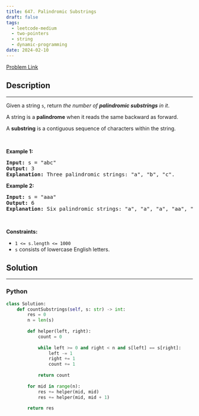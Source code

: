 ```yaml
---
title: 647. Palindromic Substrings
draft: false
tags: 
  - leetcode-medium
  - two-pointers
  - string
  - dynamic-programming
date: 2024-02-10
---
```


[Problem Link](https://leetcode.com/problems/palindromic-substrings/)

## Description

---
<p>Given a string <code>s</code>, return <em>the number of <strong>palindromic substrings</strong> in it</em>.</p>

<p>A string is a <strong>palindrome</strong> when it reads the same backward as forward.</p>

<p>A <strong>substring</strong> is a contiguous sequence of characters within the string.</p>

<p>&nbsp;</p>
<p><strong class="example">Example 1:</strong></p>

<pre>
<strong>Input:</strong> s = &quot;abc&quot;
<strong>Output:</strong> 3
<strong>Explanation:</strong> Three palindromic strings: &quot;a&quot;, &quot;b&quot;, &quot;c&quot;.
</pre>

<p><strong class="example">Example 2:</strong></p>

<pre>
<strong>Input:</strong> s = &quot;aaa&quot;
<strong>Output:</strong> 6
<strong>Explanation:</strong> Six palindromic strings: &quot;a&quot;, &quot;a&quot;, &quot;a&quot;, &quot;aa&quot;, &quot;aa&quot;, &quot;aaa&quot;.
</pre>

<p>&nbsp;</p>
<p><strong>Constraints:</strong></p>

<ul>
	<li><code>1 &lt;= s.length &lt;= 1000</code></li>
	<li><code>s</code> consists of lowercase English letters.</li>
</ul>


## Solution

---
### Python
``` py title='palindromic-substrings'
class Solution:
    def countSubstrings(self, s: str) -> int:
        res = 0
        n = len(s)
        
        def helper(left, right):
            count = 0
            
            while left >= 0 and right < n and s[left] == s[right]:
                left -= 1
                right += 1
                count += 1
            
            return count
        
        for mid in range(n):
            res += helper(mid, mid)
            res += helper(mid, mid + 1)
        
        return res
```

